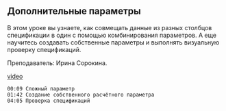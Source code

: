 ## Дополнительные параметры

В этом уроке вы узнаете, как совмещать данные из разных столбцов спецификации в один с помощью комбинирования параметров. А еще научитесь создавать собственные параметры и выполнять визуальную проверку спецификаций.

Преподаватель: Ирина Сорокина.

[video](https://player.softculture.cc/embed/online/RVT/RVT_42.17.02_L5-7_Schedule_Additional_Properties)

``` chapters
00:09 Сложный параметр
01:42 Создание собственного расчётного параметра
04:05 Проверка спецификаций
```
